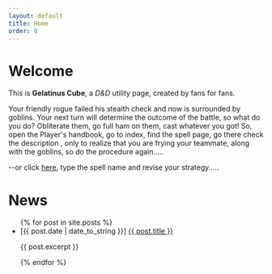 ```yaml
---
layout: default
title: Home
order: 0
---
```


# Welcome

This is **Gelatinus Cube**,  a *D&D* utility page, created by fans for fans.

Your friendly rogue failed his stealth check and now is surrounded by goblins. Your next turn will determine the outcome of the battle, so what do you do? Obliterate them, go full ham on them, cast whatever you got! So, open the Player's handbook, go to index, find the spell page, go there check the description , only to realize that you are frying your teammate, along with the goblins, so do the procedure again.....

--or click [here](spellcards), type the spell name and revise your strategy.....

<h1> News </h1>
<ul class="posts">
    {% for post in site.posts %}
      <li><span>[{{ post.date | date_to_string }}]</span> <a href="{{ site.baseurl }}{{ post.url }}">{{ post.title }}</a>
          <p>
            {{ post.excerpt }}
          </p>
      </li>
    {% endfor %}
</ul>